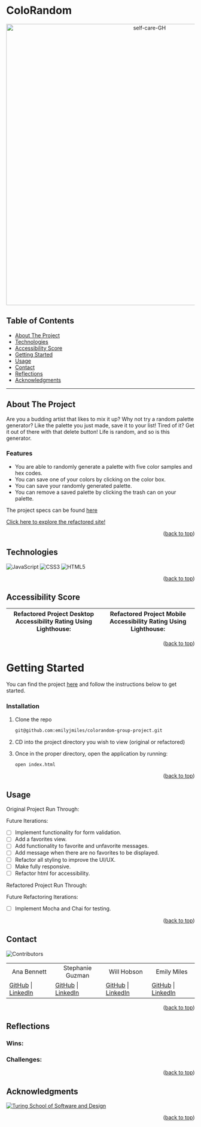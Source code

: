 # ColoRandom

<p align="center"><img width="750" alt="self-care-GH" src=""></p>

## Table of Contents

- [About The Project](#about-the-project)
- [Technologies](#technologies)
- [Accessibility Score](#accessibility-score)
- [Getting Started](#getting-started)
- [Usage](#usage)
- [Contact](#contact)
- [Reflections](#reflections)
- [Acknowledgments](#acknowledgments)

---

<!-- ABOUT THE PROJECT -->

## About The Project

Are you a budding artist that likes to mix it up? Why not try a random palette generator? Like the palette you just made, save it to your list! Tired of it? Get it out of there with that delete button! Life is random, and so is this generator.

### Features

  - You are able to randomly generate a palette with five color samples and hex codes.
  - You can save one of your colors by clicking on the color box.
  - You can save your randomly generated palette.
  - You can remove a saved palette by clicking the trash can on your palette.

The project specs can be found [here](https://frontend.turing.edu/projects/module-1/colorandom-v2.html)

[Click here to explore the refactored site!](https://emilyjmiles.github.io/colorandom-group-project/)

<p align="right">(<a href="#readme-top">back to top</a>)</p>

<!-- TECHNOLOGIES -->

## Technologies

<div>
  <img alt="JavaScript" src="https://img.shields.io/badge/javascript%20-%23323330.svg?&style=for-the-badge&logo=javascript&logoColor=%23F7DF1E"/>
  <img alt="CSS3" src="https://img.shields.io/badge/css3%20-%231572B6.svg?&style=for-the-badge&logo=css3&logoColor=white"/>
  <img alt="HTML5" src="https://img.shields.io/badge/html5%20-%23E34F26.svg?&style=for-the-badge&logo=html5&logoColor=white"/>
</div>

<p align="right">(<a href="#readme-top">back to top</a>)</p>

<!-- ACCESSIBILITY SCORE -->

## Accessibility Score

| Refactored Project Desktop Accessibility Rating Using Lighthouse: | Refactored Project Mobile Accessibility Rating Using Lighthouse: |
|-------------------------------------------------------------------|------------------------------------------------------------------|

<p align="right">(<a href="#readme-top">back to top</a>)</p>

<!-- GETTING STARTED -->

# Getting Started

You can find the project [here](https://github.com/emilyjmiles/colorandom-group-project) and follow the instructions below to get started.

### Installation

1. Clone the repo
   ```sh
   git@github.com:emilyjmiles/colorandom-group-project.git
2. CD into the project directory you wish to view (original or refactored)

3. Once in the proper directory, open the application by running:
   ```sh
   open index.html
   ```

<p align="right">(<a href="#readme-top">back to top</a>)</p>

<!-- USAGE EXAMPLES -->

## Usage

Original Project Run Through:

Future Iterations:

- [ ] Implement functionality for form validation.
- [ ] Add a favorites view.
- [ ] Add functionality to favorite and unfavorite messages.
- [ ] Add message when there are no favorites to be displayed.
- [ ] Refactor all styling to improve the UI/UX.
- [ ] Make fully responsive.
- [ ] Refactor html for accessibility.

Refactored Project Run Through:


Future Refactoring Iterations:

- [ ] Implement Mocha and Chai for testing.

<p align="right">(<a href="#readme-top">back to top</a>)</p>

<!-- CONTACT -->

## Contact

![Contributors][contributors-shield]
<table align="center"> 
  <tr>
    <td align="center"> Ana Bennett </td>
    <td align="center"> Stephanie Guzman </td>
    <td align="center"> Will Hobson </td>
    <td align="center"> Emily Miles </td>
  </tr>
  <td> <a href="https://github.com/AnaBennett11">GitHub</a> | <a href="https://www.linkedin.com/in/ana-bennett/">LinkedIn</a> </td>
  <td> <a href="https://github.com/stephanieguzm">GitHub</a> | <a href="https://www.linkedin.com/in/stephanie-guzman-sdsw/">LinkedIn</a> </td>
  <td> <a href="https://github.com/willhobson85">GitHub</a> | <a href="https://www.linkedin.com/in/the-william-hobson/">LinkedIn</a> </td>
  <td> <a href="https://github.com/emilyjmiles">GitHub</a> | <a href="https://www.linkedin.com/in/emilyjmiles/">LinkedIn</a> </td>
</table>


<p align="right">(<a href="#readme-top">back to top</a>)</p>

<!-- REFLECTIONS -->

## Reflections

### Wins:

### Challenges:

<p align="right">(<a href="#readme-top">back to top</a>)</p>

<!-- ACKNOWLEDGMENTS -->

## Acknowledgments

[![Turing School of Software and Design](https://img.shields.io/badge/Turing_School-030303?style=for-the-badge)](https://turing.edu/)

<p align="right">(<a href="#readme-top">back to top</a>)</p>

<!-- MARKDOWN LINKS & IMAGES -->
<!-- https://www.markdownguide.org/basic-syntax/#reference-style-links -->

[mdn-shield]: https://img.shields.io/badge/MDN_Web_Docs-black?style=for-the-badge&logo=mdnwebdocs&logoColor=white
[mdn]: https://developer.mozilla.org/en-US/
[contributors-shield]: https://img.shields.io/badge/Contributors-4-2ea44f?style=for-the-badge
[miro]: https://miro.com/app/board/uXjVP-XsNqM=/
[mvp]: https://docs.google.com/document/d/1Ptfo2c91jaLiTu2lmiIDEzmLHaEIdTzKzV8pYrR-Ky8/edit
[GH project board]: https://github.com/orgs/IOTNBO-Capstone/projects/1
[product-screenshot]: images/screenshot.png

